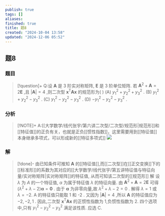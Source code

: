 ```yaml
---
publish: true
tags: []
aliases: 
finished: true
title: 题8
created: "2024-10-04 13:58"
updated: "2024-12-06 05:52"
---
```

## 题8
### 题目
> [!question]+
> Q:设 $\mathbf{A}$ 是 3 阶实对称矩阵, $\mathbf{E}$ 是 3 阶单位矩阵. 若 ${\mathbf{A}}^{2} + \mathbf{A} = 2\mathbf{E}$ ,且 $| \mathbf{A}| = 4$ ,则二次型 ${\mathbf{x}}^{\mathrm{T}}\mathbf{A}\mathbf{x}$ 的规范形为( )
> (A) ${y}_{1}^{2} + {y}_{2}^{2} + {y}_{3}^{2}$ . 
> (B) ${y}_{1}^{2} + {y}_{2}^{2} - {y}_{3}^{2}$ .
> (C) ${y}_{1}^{2} - {y}_{2}^{2} - {y}_{3}^{2}$ . 
> (D) $- {y}_{1}^{2} - {y}_{2}^{2} - {y}_{3}^{2}$ .
### 分析
> [!NOTE]+
> A:[[大学数学/线代张宇/第六讲二次型/二次型/规范形|规范形]]和[[特征值]]的正负有关，也就是正负[[惯性指数]]，这里需要用到[[特征值]]本身继承多项式，可以形成新的[[特征多项式]]
> ![](https://img.hwenyi.live/202412061354761.webp)
### 解
> [!done]-
> 由已知条件可推知 $\mathbf{A}$ 的[[特征值]],而[[二次型]]在[[正交变换]]下的[[标准形]]的系数为其对应的[[大学数学/线代张宇/第五讲特征值与特征向量/实对称矩阵|实对称矩阵]]的特征值, 从而可知该二次型的[[规范形]]
> 解 设 $\lambda$ 为 $A$ 的一个特征值, $\alpha$ 为属于特征值 $\lambda$ 的特征向量.
> 由 ${\mathbf{A}}^{2} + \mathbf{A} = 2\mathbf{E}$ 可得 $( {{\lambda }^{2} + \lambda - 2}) \mathbf{\alpha } = \mathbf{0}$ . 由于 $\mathbf{\alpha }$ 为非零向量,故 ${\lambda }^{2} + \lambda - 2 = 0$ . 解得 $\lambda = 1$ 或 $\lambda = - 2$. A 的特征值只能取 1 和 -2 .
> 又因为 $| \mathbf{A}| = 4$ ,所以 $\mathbf{A}$ 的特征值应为 $- 2, - 2,1$ . 因此,二次型 ${\mathbf{x}}^{\mathrm{T}}\mathbf{A}\mathbf{x}$ 的正惯性指数为 1,负惯性指数为 2. 四个选项中,只有 ${y}_{1}^{2} - {y}_{2}^{2} - {y}_{3}^{2}$ 满足该性质. 应选 C.